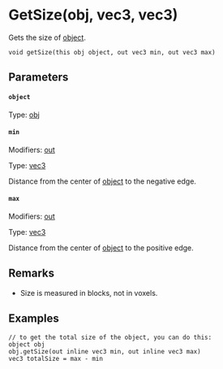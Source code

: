 

# GetSize(obj, vec3, vec3)

Gets the size of [object](#object).

```
void getSize(this obj object, out vec3 min, out vec3 max)
```

## Parameters

#### `object`
Type: [obj](/MdDocs/Types/Obj.md)

#### `min`
Modifiers: [out](/MdDocs/Modifiers/Out.md)

Type: [vec3](/MdDocs/Types/Vec3.md)

Distance from the center of [object](#object) to the negative edge.

#### `max`
Modifiers: [out](/MdDocs/Modifiers/Out.md)

Type: [vec3](/MdDocs/Types/Vec3.md)

Distance from the center of [object](#object) to the positive edge.

## Remarks

 - Size is measured in blocks, not in voxels.

## Examples

``` fcs
// to get the total size of the object, you can do this:
object obj
obj.getSize(out inline vec3 min, out inline vec3 max)
vec3 totalSize = max - min
```


